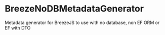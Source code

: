 BreezeNoDBMetadataGenerator
===========================

Metadata generator for BreezeJS to use with no database, non EF ORM or EF with DTO
